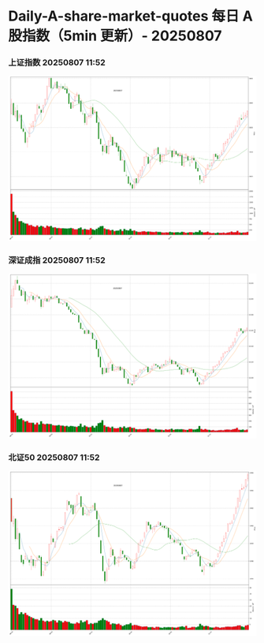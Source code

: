 
# Daily-A-share-market-quotes 每日 A 股指数（5min 更新）- 20250807

### 上证指数 20250807 11:52
![](./fig/2025/8/20250807-sh000001.png)

### 深证成指 20250807 11:52
![](./fig/2025/8/20250807-sz399001.png)

### 北证50 20250807 11:52
![](./fig/2025/8/20250807-bj899050.png)
